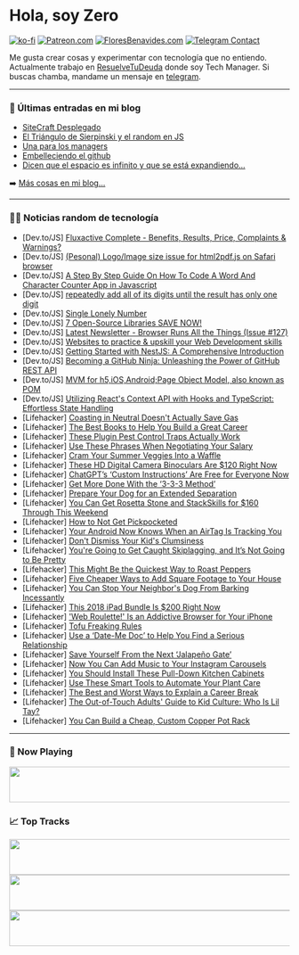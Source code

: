 # Hola, soy Zero

[![ko-fi](https://ko-fi.com/img/githubbutton_sm.svg)](https://ko-fi.com/J3J4N0LUK)
[![Patreon.com](https://img.shields.io/endpoint.svg?url=https%3A%2F%2Fshieldsio-patreon.vercel.app%2Fapi%3Fusername%3Dzerodragon%26type%3Dpatrons&style=for-the-badge)](https://patreon.com/zerodragon)
[![FloresBenavides.com](https://img.shields.io/website?down_message=oops&label=MiBlog&style=for-the-badge&up_message=online&url=https%3A%2F%2Ffloresbenavides.com)](https://floresbenavides.com)
[![Telegram Contact](https://img.shields.io/badge/escr%C3%ADbeme-ZeroDragon-%2326A5E4?style=for-the-badge&logo=telegram)](https://t.me/zerodragon)

Me gusta crear cosas y experimentar con tecnología que no entiendo.
Actualmente trabajo en [ResuelveTuDeuda](http://github.com/resuelve) donde soy Tech Manager.
Si buscas chamba, mandame un mensaje en [telegram](https://t.me/zerodragon).

---

### 📕 Últimas entradas en mi blog
<!-- BLOG-POST-LIST:START -->
- [SiteCraft Desplegado](https://floresbenavides.com/sitecraft-desplegado/)
- [El Triángulo de Sierpinski y el random en JS](https://floresbenavides.com/el-triangulo-de-sierpinski-y-el-random-en-js/)
- [Una para los managers](https://floresbenavides.com/una-para-los-managers/)
- [Embelleciendo el github](https://floresbenavides.com/embelleciendo-el-github/)
- [Dicen que el espacio es infinito y que se está expandiendo…](https://floresbenavides.com/dicen-que-el-espacio-es-infinito-y-que-se-esta-expandiendo/)
<!-- BLOG-POST-LIST:END -->

➡️ [Más cosas en mi blog...](https://floresbenavides.com)

---

### 👨‍💻 Noticias random de tecnología
<!-- TECH-POSTS:START -->
- [Dev.to/JS] [Fluxactive Complete - Benefits, Results, Price, Complaints &amp; Warnings?](https://dev.to/fluxactive38196/fluxactive-complete-benefits-results-price-complaints-warnings-71l)
- [Dev.to/JS] [&lpar;Pesonal&rpar; Logo/Image size issue for html2pdf.js on Safari browser](https://dev.to/andiper/pesonal-logoimage-size-issue-for-html2pdfjs-on-safari-browser-35ik)
- [Dev.to/JS] [A Step By Step Guide On How To Code A Word And Character Counter App in Javascript](https://dev.to/paulineoraro/a-step-by-step-guide-on-how-to-code-a-word-and-character-counter-app-in-javascript-439j)
- [Dev.to/JS] [repeatedly add all of its digits until the result has only one digit](https://dev.to/chandrapenugonda/repeatedly-add-all-of-its-digits-until-the-result-has-only-one-digit-4pac)
- [Dev.to/JS] [Single Lonely Number](https://dev.to/chandrapenugonda/single-lonely-number-5eo4)
- [Dev.to/JS] [7 Open-Source Libraries SAVE NOW!](https://dev.to/aiforme/7-open-source-libraries-save-now-1kme)
- [Dev.to/JS] [Latest Newsletter - Browser Runs All the Things &lpar;Issue #127&rpar;](https://dev.to/mjgs/latest-newsletter-browser-runs-all-the-things-issue-127-2pdk)
- [Dev.to/JS] [Websites to practice &amp; upskill your Web Development skills](https://dev.to/rahilisvahora/websites-to-practice-upskill-your-web-development-skills-ol3)
- [Dev.to/JS] [Getting Started with NestJS: A Comprehensive Introduction](https://dev.to/vishnucprasad/getting-started-with-nestjs-a-comprehensive-introduction-37nl)
- [Dev.to/JS] [Becoming a GitHub Ninja: Unleashing the Power of GitHub REST API](https://dev.to/thevinitgupta/becoming-a-github-ninja-unleashing-the-power-of-github-rest-api-44bl)
- [Dev.to/JS] [MVM for h5,iOS,Android;Page Object Model, also known as POM](https://dev.to/ablersong/mvm-for-h5iosandroidpage-object-model-also-known-as-pom-55m1)
- [Dev.to/JS] [Utilizing React&#39;s Context API with Hooks and TypeScript: Effortless State Handling](https://dev.to/imevanc/utilizing-reacts-context-api-with-hooks-and-typescript-effortless-state-handling-49m0)
- [Lifehacker] [Coasting in Neutral Doesn&#39;t Actually Save Gas](https://lifehacker.com/coasting-in-neutral-doesnt-actually-save-gas-1850727931)
- [Lifehacker] [The Best Books to Help You Build a Great Career](https://lifehacker.com/the-best-books-to-help-you-build-a-great-career-1850730311)
- [Lifehacker] [These Plugin Pest Control Traps Actually Work](https://lifehacker.com/these-plugin-pest-control-traps-actually-work-1850730363)
- [Lifehacker] [Use These Phrases When Negotiating Your Salary](https://lifehacker.com/use-these-phrases-when-negotiating-your-salary-1850728857)
- [Lifehacker] [Cram Your Summer Veggies Into a Waffle](https://lifehacker.com/cram-your-summer-veggies-into-a-waffle-1850729035)
- [Lifehacker] [These HD Digital Camera Binoculars Are $120 Right Now](https://lifehacker.com/these-hd-digital-camera-binoculars-are-120-right-now-1850729352)
- [Lifehacker] [ChatGPT’s ‘Custom Instructions’ Are Free for Everyone Now](https://lifehacker.com/chatgpt-s-custom-instructions-are-free-for-everyone-n-1850730171)
- [Lifehacker] [Get More Done With the ‘3-3-3 Method’](https://lifehacker.com/get-more-done-with-the-3-3-3-method-1850729849)
- [Lifehacker] [Prepare Your Dog for an Extended Separation](https://lifehacker.com/how-to-prepare-your-dog-for-an-extended-separation-1848601512)
- [Lifehacker] [You Can Get Rosetta Stone and StackSkills for $160 Through This Weekend](https://lifehacker.com/you-can-get-rosetta-stone-and-stackskills-for-160-thro-1850722424)
- [Lifehacker] [How to Not Get Pickpocketed](https://lifehacker.com/how-to-not-get-pickpocketed-1850729435)
- [Lifehacker] [Your Android Now Knows When an AirTag Is Tracking You](https://lifehacker.com/your-android-now-knows-when-an-airtag-is-tracking-you-1850729228)
- [Lifehacker] [Don&#39;t Dismiss Your Kid&#39;s Clumsiness](https://lifehacker.com/dont-dismiss-your-kids-clumsiness-1850728871)
- [Lifehacker] [You&#39;re Going to Get Caught Skiplagging, and It’s Not Going to Be Pretty](https://lifehacker.com/youre-going-to-get-caught-skiplagging-and-it-s-not-goi-1849041104)
- [Lifehacker] [This Might Be the Quickest Way to Roast Peppers](https://lifehacker.com/this-might-be-the-quickest-way-to-roast-peppers-1850728483)
- [Lifehacker] [Five Cheaper Ways to Add Square Footage to Your House](https://lifehacker.com/cheap-ways-to-add-square-footage-to-your-house-1850728905)
- [Lifehacker] [You Can Stop Your Neighbor&#39;s Dog From Barking Incessantly](https://lifehacker.com/how-to-get-your-neighbor-s-dog-to-stop-barking-incessan-1792297205)
- [Lifehacker] [This 2018 iPad Bundle Is $200 Right Now](https://lifehacker.com/this-2018-ipad-bundle-is-200-right-now-1850722369)
- [Lifehacker] [&#39;Web Roulette!&#39; Is an Addictive Browser for Your iPhone](https://lifehacker.com/web-roulette-is-an-addictive-browser-for-your-iphone-1850728408)
- [Lifehacker] [Tofu Freaking Rules](https://lifehacker.com/tofu-freaking-rules-1843024412)
- [Lifehacker] [Use a ‘Date-Me Doc’ to Help You Find a Serious Relationship](https://lifehacker.com/use-a-date-me-doc-to-help-you-find-a-serious-relation-1850727682)
- [Lifehacker] [Save Yourself From the Next ‘Jalapeño Gate’](https://lifehacker.com/save-yourself-from-the-next-jalapeno-gate-1850726199)
- [Lifehacker] [Now You Can Add Music to Your Instagram Carousels](https://lifehacker.com/now-you-can-add-music-to-your-instagram-carousels-1850728473)
- [Lifehacker] [You Should Install These Pull-Down Kitchen Cabinets](https://lifehacker.com/you-should-install-these-pull-down-kitchen-cabinets-1850726449)
- [Lifehacker] [Use These Smart Tools to Automate Your Plant Care](https://lifehacker.com/use-these-smart-tools-to-automate-your-plant-care-1850727821)
- [Lifehacker] [The Best and Worst Ways to Explain a Career Break](https://lifehacker.com/the-best-and-worst-ways-to-explain-a-career-break-1850727691)
- [Lifehacker] [The Out-of-Touch Adults&#39; Guide to Kid Culture: Who Is Lil Tay?](https://lifehacker.com/the-out-of-touch-adults-guide-to-kid-culture-who-is-li-1850726868)
- [Lifehacker] [You Can Build a Cheap, Custom Copper Pot Rack](https://lifehacker.com/you-can-build-a-cheap-custom-copper-pot-rack-1850726695)<!-- TECH-POSTS:END -->

---

### 🎵 Now Playing
<a href="https://spotify-now-playing-dun.vercel.app/now-playing?open"><img src="https://spotify-now-playing-dun.vercel.app/now-playing" width="540" height="64"></a>

### 📈 Top Tracks
<a href="https://spotify-now-playing-dun.vercel.app/top-tracks?i=1&open"><img src="https://spotify-now-playing-dun.vercel.app/top-tracks?i=1" width="540" height="64"></a>
<a href="https://spotify-now-playing-dun.vercel.app/top-tracks?i=2&open"><img src="https://spotify-now-playing-dun.vercel.app/top-tracks?i=2" width="540" height="64"></a>
<a href="https://spotify-now-playing-dun.vercel.app/top-tracks?i=3&open"><img src="https://spotify-now-playing-dun.vercel.app/top-tracks?i=3" width="540" height="64"></a>

